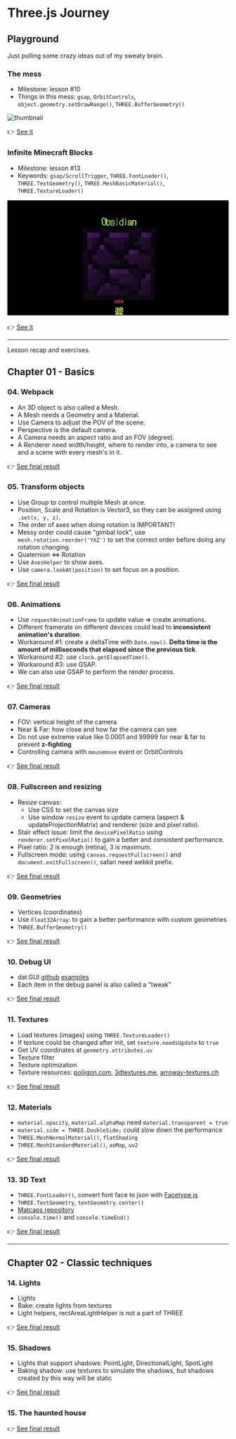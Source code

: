 # Three.js Journey

## Playground

Just pulling some crazy ideas out of my sweaty brain.

### The mess

- Milestone: lesson #10
- Things in this mess: `gsap`, `OrbitControls`, `object.geometry.setDrawRange()`, `THREE.BufferGeometry()`

![thumbnail](/img/the-mess.gif)

👉 [See it](https://phucbm.github.io/threejs-journey/playground/the-mess/dist)

### Infinite Minecraft Blocks

- Milestone: lesson #13
- Keywords: `gsap/ScrollTrigger`, `THREE.FontLoader()`, `THREE.TextGeometry()`, `THREE.MeshBasicMaterial()`, `THREE.TextureLoader()`

![thumbnail](/img/mineblocks.gif)

👉 [See it](https://phucbm.github.io/threejs-journey/playground/mineblocks/dist)

---

Lesson recap and exercises.

## Chapter 01 - Basics

### 04. Webpack

- An 3D object is also called a Mesh.
- A Mesh needs a Geometry and a Material.
- Use Camera to adjust the POV of the scene.
- Perspective is the default camera.
- A Camera needs an aspect ratio and an FOV (degree).
- A Renderer need width/height, where to render into, a camera to see and a scene with every mesh's in it.

👉 [See final result](https://phucbm.github.io/threejs-journey/lessons/04/dist/)

### 05. Transform objects

- Use Group to control multiple Mesh at once.
- Position, Scale and Rotation is Vector3, so they can be assigned using `.set(x, y, z)`.
- The order of axes when doing rotation is IMPORTANT!
- Messy order could cause "gimbal lock", use `mesh.rotation.reorder('YXZ')` to set the correct order before doing any rotation changing.
- Quaternion <=> Rotation
- Use `AxesHelper` to show axes.
- Use `camera.lookAt(position)` to set focus on a position.

👉 [See final result](https://phucbm.github.io/threejs-journey/lessons/05/dist/)

### 06. Animations

- Use `requestAnimationFrame` to update value => create animations.
- Different framerate on different devices could lead to **inconsistent animation's duration**.
- Workaround #1: create a deltaTime with `Date.now()`. **Delta time is the amount of milliseconds that elapsed since the previous tick**.
- Workaround #2: use `clock.getElapsedTime()`.
- Workaround #3: use GSAP.
- We can also use GSAP to perform the render process.

👉 [See final result](https://phucbm.github.io/threejs-journey/lessons/06/dist/)

### 07. Cameras

- FOV: vertical height of the camera
- Near & Far: how close and how far the camera can see
- Do not use extreme value like 0.0001 and 99999 for near & far to prevent **z-fighting**
- Controlling camera with `mousemove` event or OrbitControls

👉 [See final result](https://phucbm.github.io/threejs-journey/lessons/07/dist/)

### 08. Fullscreen and resizing

- Resize canvas:
    - Use CSS to set the canvas size
    - Use window `resize` event to update camera (aspect & updateProjectionMatrix) and renderer (size and pixel ratio).
- Stair effect issue: limit the `devicePixelRatio` using `renderer.setPixelRatio()` to gain a better and consistent performance.
- Pixel ratio: 2 is enough (retina), 3 is maximum.
- Fullscreen mode: using `canvas.requestFullscreen()` and `document.exitFullscreen()`, safari need webkit prefix.

👉 [See final result](https://phucbm.github.io/threejs-journey/lessons/08/dist/)

### 09. Geometries

- Vertices (coordinates)
- Use `Float32Array`: to gain a better performance with custom geometries
- `THREE.BufferGeometry()`

👉 [See final result](https://phucbm.github.io/threejs-journey/lessons/09/dist/)

### 10. Debug UI

- dat.GUI [github](https://github.com/dataarts/dat.gui) [examples](https://jsfiddle.net/ikatyang/182ztwao/)
- Each item in the debug panel is also called a "tweak"

👉 [See final result](https://phucbm.github.io/threejs-journey/lessons/10/dist/)

### 11. Textures

- Load textures (images) using `THREE.TextureLoader()`
- If texture could be changed after init, set `texture.needsUpdate` to `true`
- Get UV coordinates at `geometry.attributes.uv`
- Texture filter
- Texture optimization
- Texture resources: [poliigon.com](poliigon.com), [3dtextures.me](3dtextures.me), [arroway-textures.ch](arroway-textures.ch)

👉 [See final result](https://phucbm.github.io/threejs-journey/lessons/11/dist/)

### 12. Materials

- `material.opacity`, `material.alphaMap` need `material.transparent = true`
- `material.side = THREE.DoubleSide;` could slow down the performance
- `THREE.MeshNormalMaterial()`, `flatShading`
- `THREE.MeshStandardMaterial()`, `aoMap`, `uv2`

👉 [See final result](https://phucbm.github.io/threejs-journey/lessons/12/dist/)

### 13. 3D Text

- `THREE.FontLoader()`, convert font face to json with [Facetype.js](http://gero3.github.io/facetype.js/)
- `THREE.TextGeometry`, `textGeometry.center()`
- [Matcaps repository](https://github.com/nidorx/matcaps)
- `console.time()` and `console.timeEnd()`

👉 [See final result](https://phucbm.github.io/threejs-journey/lessons/13/dist/)

---

## Chapter 02 - Classic techniques

### 14. Lights

- Lights
- Bake: create lights from textures
- Light helpers, rectAreaLightHelper is not a part of THREE

👉 [See final result](https://phucbm.github.io/threejs-journey/lessons/14/dist/)

### 15. Shadows

- Lights that support shadows: PointLight, DirectionalLight, SpotLight
- Baking shadow: use textures to simulate the shadows, but shadows created by this way will be static

👉 [See final result](https://phucbm.github.io/threejs-journey/lessons/15/dist/)

### 15. The haunted house

👉 [See final result](https://phucbm.github.io/threejs-journey/lessons/16/dist/)